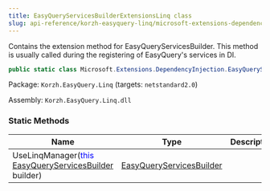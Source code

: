 ```yaml
---
title: EasyQueryServicesBuilderExtensionsLinq class
slug: api-reference/korzh-easyquery-linq/microsoft-extensions-dependencyinjection-namespace/easyqueryservicesbuilderextensionslinq-class
---
```

Contains the extension method for EasyQueryServicesBuilder.  This method is usually called during the registering of EasyQuery's services in DI.
```csharp
public static class Microsoft.Extensions.DependencyInjection.EasyQueryServicesBuilderExtensionsLinq

```
Package: `Korzh.EasyQuery.Linq` (targets: `netstandard2.0`)

Assembly: `Korzh.EasyQuery.Linq.dll`

### Static Methods

| Name | Type | Description | 
| --- | --- | --- | 
| UseLinqManager(<span style='color: blue'>this</span> [EasyQueryServicesBuilder](api-reference/korzh-easyquery/microsoft-extensions-dependencyinjection-namespace/easyqueryservicesbuilder-class) builder) | [EasyQueryServicesBuilder](api-reference/korzh-easyquery/microsoft-extensions-dependencyinjection-namespace/easyqueryservicesbuilder-class) |  |
